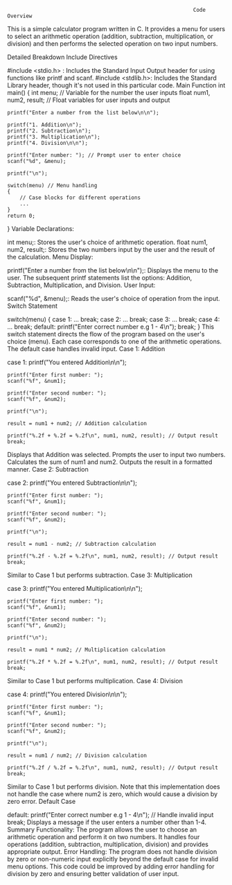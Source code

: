                                                                 Code Overview
This is a simple calculator program written in C. It provides a menu for users to select an arithmetic operation (addition, subtraction, multiplication, or division) and then performs the selected operation on two input numbers.

Detailed Breakdown
Include Directives

#include <stdio.h>  :  Includes the Standard Input Output header for using functions like printf and scanf.
#include <stdlib.h>: Includes the Standard Library header, though it's not used in this particular code.
Main Function
int main()
{
    int menu; // Variable for the number the user inputs
    float num1, num2, result; // Float variables for user inputs and output

    printf("Enter a number from the list below\n\n");

    printf("1. Addition\n");
    printf("2. Subtraction\n");
    printf("3. Multiplication\n");
    printf("4. Division\n\n");

    printf("Enter number: "); // Prompt user to enter choice
    scanf("%d", &menu);

    printf("\n");

    switch(menu) // Menu handling
    {
        // Case blocks for different operations
        ...
    }
    return 0;
}
Variable Declarations:

int menu;: Stores the user's choice of arithmetic operation.
float num1, num2, result;: Stores the two numbers input by the user and the result of the calculation.
Menu Display:

printf("Enter a number from the list below\n\n");: Displays the menu to the user.
The subsequent printf statements list the options: Addition, Subtraction, Multiplication, and Division.
User Input:

scanf("%d", &menu);: Reads the user's choice of operation from the input.
Switch Statement


switch(menu)
{
    case 1:
        ...
        break;
    case 2:
        ...
        break;
    case 3:
        ...
        break;
    case 4:
        ...
        break;
    default:
        printf("Enter correct number e.g 1 - 4\n");
        break;
}
This switch statement directs the flow of the program based on the user's choice (menu). Each case corresponds to one of the arithmetic operations. The default case handles invalid input.
Case 1: Addition


case 1:
    printf("You entered Addition\n\n");

    printf("Enter first number: ");
    scanf("%f", &num1);

    printf("Enter second number: ");
    scanf("%f", &num2);

    printf("\n");

    result = num1 + num2; // Addition calculation

    printf("%.2f + %.2f = %.2f\n", num1, num2, result); // Output result
    break;
Displays that Addition was selected.
Prompts the user to input two numbers.
Calculates the sum of num1 and num2.
Outputs the result in a formatted manner.
Case 2: Subtraction


case 2:
    printf("You entered Subtraction\n\n");

    printf("Enter first number: ");
    scanf("%f", &num1);

    printf("Enter second number: ");
    scanf("%f", &num2);

    printf("\n");

    result = num1 - num2; // Subtraction calculation

    printf("%.2f - %.2f = %.2f\n", num1, num2, result); // Output result
    break;
Similar to Case 1 but performs subtraction.
Case 3: Multiplication


case 3:
    printf("You entered Multiplication\n\n");

    printf("Enter first number: ");
    scanf("%f", &num1);

    printf("Enter second number: ");
    scanf("%f", &num2);

    printf("\n");

    result = num1 * num2; // Multiplication calculation

    printf("%.2f * %.2f = %.2f\n", num1, num2, result); // Output result
    break;
Similar to Case 1 but performs multiplication.
Case 4: Division


case 4:
    printf("You entered Division\n\n");

    printf("Enter first number: ");
    scanf("%f", &num1);

    printf("Enter second number: ");
    scanf("%f", &num2);

    printf("\n");

    result = num1 / num2; // Division calculation

    printf("%.2f / %.2f = %.2f\n", num1, num2, result); // Output result
    break;
Similar to Case 1 but performs division. Note that this implementation does not handle the case where num2 is zero, which would cause a division by zero error.
Default Case

                                        
default:
    printf("Enter correct number e.g 1 - 4\n"); // Handle invalid input
    break;
Displays a message if the user enters a number other than 1-4.
Summary
Functionality: The program allows the user to choose an arithmetic operation and perform it on two numbers. It handles four operations (addition, subtraction, multiplication, division) and provides appropriate output.
Error Handling: The program does not handle division by zero or non-numeric input explicitly beyond the default case for invalid menu options.
This code could be improved by adding error handling for division by zero and ensuring better validation of user input.
